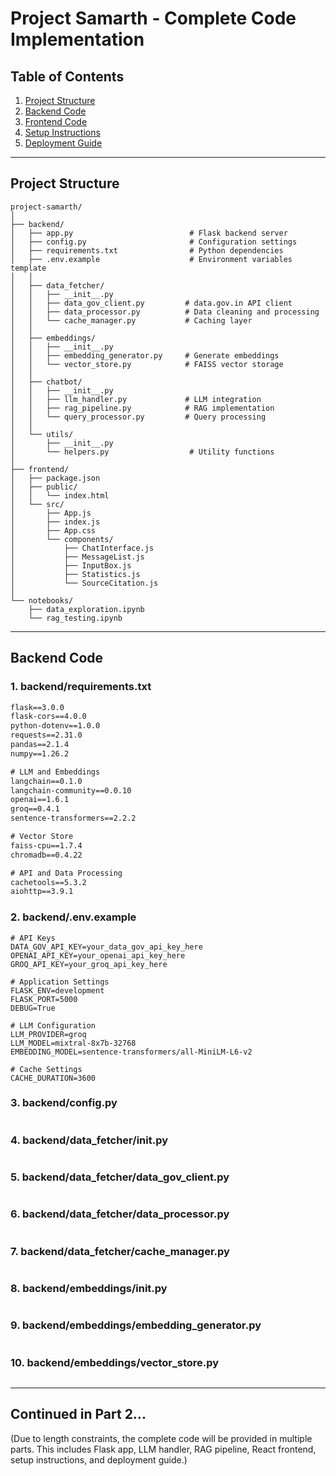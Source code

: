 # Project Samarth - Complete Code Implementation

## Table of Contents
1. [Project Structure](#project-structure)
2. [Backend Code](#backend-code)
3. [Frontend Code](#frontend-code)
4. [Setup Instructions](#setup-instructions)
5. [Deployment Guide](#deployment-guide)

---

## Project Structure

```
project-samarth/
│
├── backend/
│   ├── app.py                          # Flask backend server
│   ├── config.py                       # Configuration settings
│   ├── requirements.txt                # Python dependencies
│   ├── .env.example                    # Environment variables template
│   │
│   ├── data_fetcher/
│   │   ├── __init__.py
│   │   ├── data_gov_client.py         # data.gov.in API client
│   │   ├── data_processor.py          # Data cleaning and processing
│   │   └── cache_manager.py           # Caching layer
│   │
│   ├── embeddings/
│   │   ├── __init__.py
│   │   ├── embedding_generator.py     # Generate embeddings
│   │   └── vector_store.py            # FAISS vector storage
│   │
│   ├── chatbot/
│   │   ├── __init__.py
│   │   ├── llm_handler.py             # LLM integration
│   │   ├── rag_pipeline.py            # RAG implementation
│   │   └── query_processor.py         # Query processing
│   │
│   └── utils/
│       ├── __init__.py
│       └── helpers.py                  # Utility functions
│
├── frontend/
│   ├── package.json
│   ├── public/
│   │   └── index.html
│   └── src/
│       ├── App.js
│       ├── index.js
│       ├── App.css
│       └── components/
│           ├── ChatInterface.js
│           ├── MessageList.js
│           ├── InputBox.js
│           ├── Statistics.js
│           └── SourceCitation.js
│
└── notebooks/
    ├── data_exploration.ipynb
    └── rag_testing.ipynb
```

---

## Backend Code

### 1. backend/requirements.txt
```txt
flask==3.0.0
flask-cors==4.0.0
python-dotenv==1.0.0
requests==2.31.0
pandas==2.1.4
numpy==1.26.2

# LLM and Embeddings
langchain==0.1.0
langchain-community==0.0.10
openai==1.6.1
groq==0.4.1
sentence-transformers==2.2.2

# Vector Store
faiss-cpu==1.7.4
chromadb==0.4.22

# API and Data Processing
cachetools==5.3.2
aiohttp==3.9.1
```

### 2. backend/.env.example
```env
# API Keys
DATA_GOV_API_KEY=your_data_gov_api_key_here
OPENAI_API_KEY=your_openai_api_key_here
GROQ_API_KEY=your_groq_api_key_here

# Application Settings
FLASK_ENV=development
FLASK_PORT=5000
DEBUG=True

# LLM Configuration
LLM_PROVIDER=groq
LLM_MODEL=mixtral-8x7b-32768
EMBEDDING_MODEL=sentence-transformers/all-MiniLM-L6-v2

# Cache Settings
CACHE_DURATION=3600
```

### 3. backend/config.py
```python

```

### 4. backend/data_fetcher/__init__.py
```python

```

### 5. backend/data_fetcher/data_gov_client.py
```python

```

### 6. backend/data_fetcher/data_processor.py
```python

```

### 7. backend/data_fetcher/cache_manager.py
```python

```

### 8. backend/embeddings/__init__.py
```python

```

### 9. backend/embeddings/embedding_generator.py
```python

```

### 10. backend/embeddings/vector_store.py
```python

```

---

## Continued in Part 2...

(Due to length constraints, the complete code will be provided in multiple parts. This includes Flask app, LLM handler, RAG pipeline, React frontend, setup instructions, and deployment guide.)
